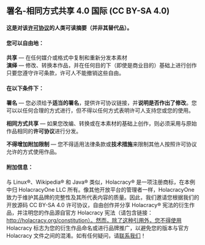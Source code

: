## 署名-相同方式共享 4.0 国际 (CC BY-SA 4.0)

#### 这是对该<a href="https://creativecommons.org/licenses/by-sa/4.0/legalcode" target="_blank">许可协议</a>的人类可读摘要（并非其替代品）。

#### 您可以自由地：

**共享** — 在任何媒介或格式中复制和重新分发本素材  
**演绎** — 修改、转换本作品，并在任何目的下（即使是商业目的）基础上进行创作  
只要您遵守许可条款，许可人不能撤销这些自由。

#### 在以下条件下：

**署名** — 您必须给予**适当的署名**，提供许可协议链接，并**说明是否作出了修改**。您可以以任何合理的方式进行，但不得以任何方式表明许可人支持您或您的使用。

**相同方式共享** — 如果您改编、转换或在本素材的基础上创作，则必须采用与原始作品相同的**许可协议**进行分发。

**不得增加附加限制** — 您不得适用法律条款或**技术措施**来限制其他人按照许可协议允许的方式使用作品。

#### 附加信息：

与 Linux®、Wikipedia® 和 Java® 类似，Holacracy® 是一项注册商标，在本例中归 HolacracyOne LLC 所有。像其他开放平台的管理者一样，HolacracyOne 致力于维护其品牌的完整性及其所代表内容的质量。因此，我们邀请您根据我们的开放源码 CC BY-SA 4.0 许可协议，自由创作并分享 Holacracy® 宪法的衍生作品，并注明您的作品源自官方 Holacracy 宪法（请包含链接：http://holacracy.org/constitution）。然而，除了这种引用外，您不得使用 Holacracy 标志为您的衍生作品命名或进行品牌推广，以避免您的版本与官方 Holacracy 文件之间的混淆。如有任何疑问，请<a href="http://www.holacracy.org/contact/" target="_blank">联系我们</a>！
